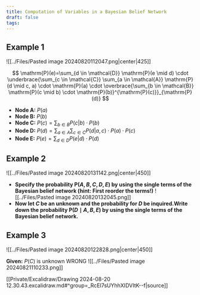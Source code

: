 ```yaml
---
title: Computation of Variables in a Bayesian Belief Network
draft: false
tags:
---
```

## Example 1 

![[../Files/Pasted image 20240820112047.png|center|425]]


$$
\mathrm{P}(e)=\sum_{d \in \mathcal{D}} \mathrm{P}(e \mid d) \cdot \underbrace{\sum_{c \in \mathcal{C}} \sum_{a \in \mathcal{A}} \mathrm{P}(d \mid c, a) \cdot \mathrm{P}(a) \cdot \overbrace{\sum_{b \in \mathcal{B}} \mathrm{P}(c \mid b) \cdot \mathrm{P}(b)}^{\mathrm{P}(c)}}_{\mathrm{P}(d)}
$$

-  **Node A:** $P(a)$
-  **Node B:** $P(b)$
-  **Node C:** $P(c) = \sum_{b \in B} P(c|b) \cdot P(b)$
-  **Node D:** $P(d) = \sum_{a \in A} \sum_{c \in C} P(d|a,c) \cdot P(a) \cdot P(c)$
-  **Node E:** $P(e) = \sum_{d \in D} P(e|d) \cdot P(d)$
## Example 2 
![[../Files/Pasted image 20240820131142.png|center|450]]

- **Specify the probability $\mathrm{P}(A, B, C, D, E)$ by using the single terms of the Bayesian belief network (hint: First reorder the terms!)**
	![[../Files/Pasted image 20240820132045.png]]
- **Now let $C$ be an unknown and the probability for $D$ be inquired.Write down the probability $\mathrm{P}(D \mid A, B, E)$ by using the single terms of the Bayesian belief network.**

## Example 3 
![[../Files/Pasted image 20240820122828.png|center|450]]

**Given:** $P(C)$ is unknown 
WRONG
![[../Files/Pasted image 20240821110233.png]]


[[Private/Excalidraw/Drawing 2024-08-20 12.30.43.excalidraw.md#^group=_RcEI7sUYhhXIDVItK--f|source]]

